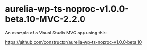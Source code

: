 # aurelia-wp-ts-noproc-v1.0.0-beta.10-MVC-2.2.0

An example of a Visual Studio MVC app using this:

https://github.com/constructor/aurelia-wp-ts-noproc-v1.0.0-beta.10
